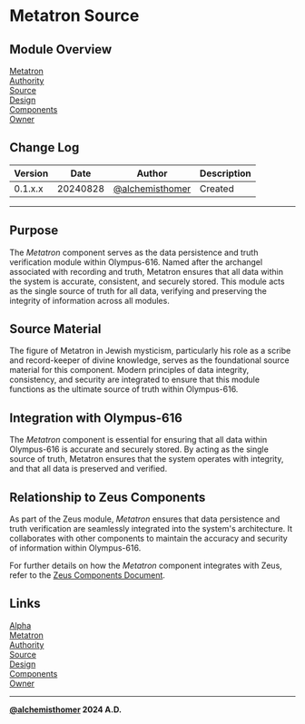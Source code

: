 # Metatron Source

## Module Overview
[Metatron](README.md)  
[Authority](../zeus/zeus.components.md)  
[Source](metatron.source.md)  
[Design](metatron.design.md)  
[Components](metatron.components.md)  
[Owner](https://github.com/alchemisthomer)  

## Change Log

| Version   | Date       | Author                                                   | Description   |
|-----------|------------|----------------------------------------------------------|---------------|
| 0.1.x.x   | 20240828   | [@alchemisthomer](https://github.com/alchemisthomer)     | Created       

---

## Purpose

The *Metatron* component serves as the data persistence and truth verification module within Olympus-616. Named after the archangel associated with recording and truth, Metatron ensures that all data within the system is accurate, consistent, and securely stored. This module acts as the single source of truth for all data, verifying and preserving the integrity of information across all modules.

## Source Material

The figure of Metatron in Jewish mysticism, particularly his role as a scribe and record-keeper of divine knowledge, serves as the foundational source material for this component. Modern principles of data integrity, consistency, and security are integrated to ensure that this module functions as the ultimate source of truth within Olympus-616.

## Integration with Olympus-616

The *Metatron* component is essential for ensuring that all data within Olympus-616 is accurate and securely stored. By acting as the single source of truth, Metatron ensures that the system operates with integrity, and that all data is preserved and verified.

## Relationship to Zeus Components

As part of the Zeus module, *Metatron* ensures that data persistence and truth verification are seamlessly integrated into the system's architecture. It collaborates with other components to maintain the accuracy and security of information within Olympus-616.

For further details on how the *Metatron* component integrates with Zeus, refer to the [Zeus Components Document](../zeus/zeus.components.md).

## Links
[Alpha](../../README.md)  
[Metatron](README.md)  
[Authority](https://github.com/alchemisthomer)  
[Source](metatron.source.md)  
[Design](metatron.design.md)  
[Components](metatron.components.md)  
[Owner](https://github.com/alchemisthomer)
***
**[@alchemisthomer](https://github.com/alchemisthomer)
2024 A.D.**
